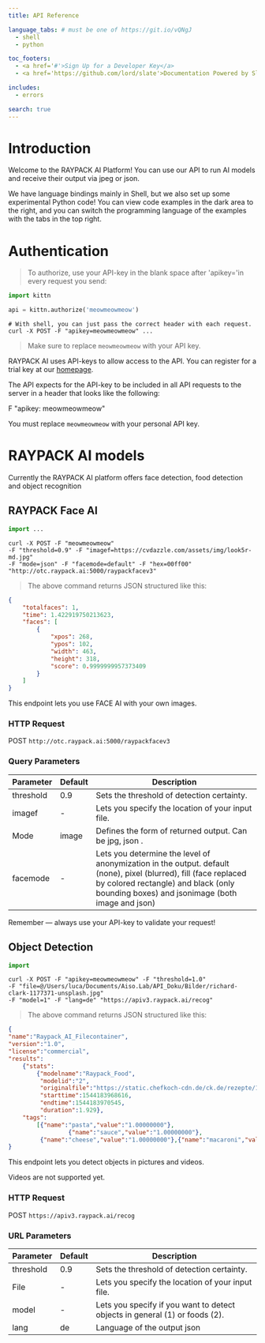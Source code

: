 ```yaml
---
title: API Reference

language_tabs: # must be one of https://git.io/vQNgJ
  - shell
  - python

toc_footers:
  - <a href='#'>Sign Up for a Developer Key</a>
  - <a href='https://github.com/lord/slate'>Documentation Powered by Slate</a>

includes:
  - errors

search: true
---
```


# Introduction

Welcome to the RAYPACK AI Platform! You can use our API to run AI models and receive their output via jpeg or json.

We have language bindings mainly in Shell, but we also set up some experimental Python code! You can view code examples in the dark area to the right, and you can switch the programming language of the examples with the tabs in the top right.



# Authentication

> To authorize, use your API-key in the blank space after 'apikey='in every request you send:


```python
import kittn

api = kittn.authorize('meowmeowmeow')
```

```shell
# With shell, you can just pass the correct header with each request.
curl -X POST -F "apikey=meowmeowmeow" ... 
```

> Make sure to replace `meowmeowmeow` with your API key.

RAYPACK AI uses API-keys to allow access to the API. You can register for a trial key at our [homepage](http://raypack.ai).

The API expects for the API-key to be included in all API requests to the server in a header that looks like the following:

F "apikey: meowmeowmeow"

<aside class="notice">
You must replace <code>meowmeowmeow</code> with your personal API key.
</aside>

# RAYPACK AI models
Currently the RAYPACK AI platform offers face detection, food detection and object recognition

## RAYPACK Face AI

```python
import ...
```

```shell
curl -X POST -F "meowmeowmeow"
-F "threshold=0.9" -F "imagef=https://cvdazzle.com/assets/img/look5r-md.jpg" 
-F "mode=json" -F "facemode=default" -F "hex=00ff00" "http://otc.raypack.ai:5000/raypackfacev3"

```


> The above command returns JSON structured like this:

```json
{
    "totalfaces": 1,
    "time": 1.422919750213623,
    "faces": [
        {
            "xpos": 268,
            "ypos": 102,
            "width": 463,
            "height": 318,
            "score": 0.9999999957373409
        }
    ]
}
```

This endpoint lets you use FACE AI with your own images.

### HTTP Request

POST `http://otc.raypack.ai:5000/raypackfacev3`

### Query Parameters

Parameter | Default | Description
--------- | ------- | -----------
threshold | 0.9 | Sets the threshold of detection certainty.
imagef | - | Lets you specify the location of your input file.
Mode |image | Defines the form of returned output. Can be jpg, json .
facemode | - | Lets you determine the level of anonymization in the output. default (none), pixel (blurred), fill (face replaced by colored rectangle) and black (only bounding boxes) and jsonimage (both image and json)

<aside class="success">
Remember — always use your API-key to validate your request!
</aside>

## Object Detection

```python
import
```

```shell
curl -X POST -F "apikey=meowmeowmeow" -F "threshold=1.0" 
-F "file=@/Users/luca/Documents/Aiso.Lab/API_Doku/Bilder/richard-clark-1177371-unsplash.jpg"
-F "model=1" -F "lang=de" "https://apiv3.raypack.ai/recog"
```

> The above command returns JSON structured like this:

```json
{
"name":"Raypack_AI_Filecontainer",
"version":"1.0",
"license":"commercial",
"results":
	{"stats": 
		{"modelname":"Raypack_Food",
		 "modelid":"2",
		 "originalfile":"https://static.chefkoch-cdn.de/ck.de/rezepte/177/177746/480010-960x720-nudelauflauf-hawaii.jpg",
		 "starttime":1544183968616,
		 "endtime":1544183970545,
		 "duration":1.929},
	"tags":
		[{"name":"pasta","value":"1.00000000"},
                 {"name":"sauce","value":"1.00000000"},
		 {"name":"cheese","value":"1.00000000"},{"name":"macaroni","value":"1.00000000"}]}
}
```

This endpoint lets you detect objects in pictures and videos.

<aside class="warning">Videos are not supported yet.</aside>

### HTTP Request

POST `https://apiv3.raypack.ai/recog`

### URL Parameters

Parameter | Default | Description
--------- | ------- | -----------
threshold | 0.9 | Sets the threshold of detection certainty.
File | - | Lets you specify the location of your input file.
model | - | Lets you specify if you want to detect objects in general (1) or foods (2).
lang | de | Language of the output json



